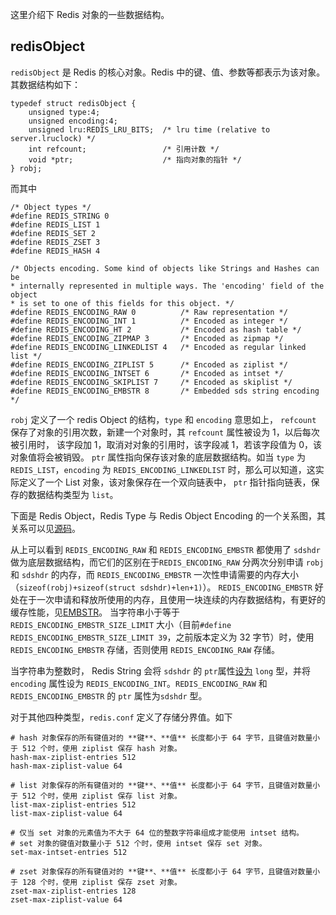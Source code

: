 这里介绍下 Redis 对象的一些数据结构。

redisObject
---

`redisObject` 是 Redis 的核心对象。Redis 中的键、值、参数等都表示为该对象。其数据结构如下：

```
typedef struct redisObject {
    unsigned type:4;             
    unsigned encoding:4;           
    unsigned lru:REDIS_LRU_BITS;  /* lru time (relative to server.lruclock) */
    int refcount;                 /* 引用计数 */
    void *ptr;                    /* 指向对象的指针 */
} robj; 
```

而其中
```
/* Object types */
#define REDIS_STRING 0
#define REDIS_LIST 1
#define REDIS_SET 2
#define REDIS_ZSET 3
#define REDIS_HASH 4

/* Objects encoding. Some kind of objects like Strings and Hashes can be
* internally represented in multiple ways. The 'encoding' field of the object
* is set to one of this fields for this object. */
#define REDIS_ENCODING_RAW 0          /* Raw representation */
#define REDIS_ENCODING_INT 1          /* Encoded as integer */
#define REDIS_ENCODING_HT 2           /* Encoded as hash table */
#define REDIS_ENCODING_ZIPMAP 3       /* Encoded as zipmap */
#define REDIS_ENCODING_LINKEDLIST 4   /* Encoded as regular linked list */
#define REDIS_ENCODING_ZIPLIST 5      /* Encoded as ziplist */
#define REDIS_ENCODING_INTSET 6       /* Encoded as intset */
#define REDIS_ENCODING_SKIPLIST 7     /* Encoded as skiplist */
#define REDIS_ENCODING_EMBSTR 8       /* Embedded sds string encoding */
```

`robj` 定义了一个 redis Object 的结构，`type` 和 `encoding` 意思如上， `refcount` 保存了对象的引用次数，新建一个对象时，其 `refcount` 属性被设为 1，以后每次被引用时， 该字段加 1，取消对对象的引用时，该字段减 1，若该字段值为 0，该对象值将会被销毁。 `ptr` 属性指向保存该对象的底层数据结构。如当 `type` 为 `REDIS_LIST`，`encoding` 为 `REDIS_ENCODING_LINKEDLIST` 时，那么可以知道，这实际定义了一个 List 对象，该对象保存在一个双向链表中， `ptr` 指针指向链表，保存的数据结构类型为 `list`。

下面是 Redis Object，Redis Type 与 Redis Object Encoding 的一个关系图，其关系可以见[源码](https://github.com/antirez/redis/blob/unstable/src/object.c)。



从上可以看到 `REDIS_ENCODING_RAW` 和 `REDIS_ENCODING_EMBSTR` 都使用了 `sdshdr` 做为底层数据结构，而它们的区别在于`REDIS_ENCODING_RAW` 分两次分别申请 `robj` 和 `sdshdr` 的内存，而 `REDIS_ENCODING_EMBSTR` 一次性申请需要的内存大小（`sizeof(robj)+sizeof(struct sdshdr)+len+1)`）。 `REDIS_ENCODING_EMBSTR` 好处在于一次申请和释放所使用的内存，且使用一块连续的内存数据结构，有更好的缓存性能，见[EMBSTR](https://gitcandy.com/Repository/Commit/redis/0b740ddc351e75253519b5f0eecca6d73e3cb369)。 当字符串小于等于 `REDIS_ENCODING_EMBSTR_SIZE_LIMIT` 大小（目前`#define REDIS_ENCODING_EMBSTR_SIZE_LIMIT 39`，之前版本定义为 32 字节）时，使用 `REDIS_ENCODING_EMBSTR` 存储，否则使用 `REDIS_ENCODING_RAW` 存储。 

当字符串为整数时， Redis String 会将 `sdshdr` 的 `ptr`属性[设为](https://github.com/antirez/redis/blob/unstable/src/object.c#L104) `long` 型，并将 `encoding` 属性设为 `REDIS_ENCODING_INT`。`REDIS_ENCODING_RAW` 和 `REDIS_ENCODING_EMBSTR` 的 `ptr` 属性为`sdshdr` 型。

对于其他四种类型，`redis.conf` 定义了存储分界值。如下 
```
# hash 对象保存的所有键值对的 **键**、**值** 长度都小于 64 字节，且键值对数量小于 512 个时，使用 ziplist 保存 hash 对象。
hash-max-ziplist-entries 512
hash-max-ziplist-value 64

# list 对象保存的所有键值对的 **键**、**值** 长度都小于 64 字节，且键值对数量小于 512 个时，使用 ziplist 保存 list 对象。
list-max-ziplist-entries 512
list-max-ziplist-value 64

# 仅当 set 对象的元素值为不大于 64 位的整数字符串组成才能使用 intset 结构。
# set 对象的键值对数量小于 512 个时，使用 intset 保存 set 对象。
set-max-intset-entries 512

# zset 对象保存的所有键值对的 **键**、**值** 长度都小于 64 字节，且键值对数量小于 128 个时，使用 ziplist 保存 zset 对象。
zset-max-ziplist-entries 128
zset-max-ziplist-value 64
```


